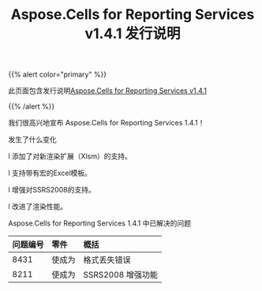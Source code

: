 ﻿---
title: Aspose.Cells for Reporting Services v1.4.1 发行说明
type: docs
weight: 30
url: /zh/reportingservices/aspose-cells-for-reporting-services-v1-4-1-release-notes/
---
{{% alert color="primary" %}} 

此页面包含发行说明[Aspose.Cells for Reporting Services v1.4.1](https://downloads.aspose.com/cells/reportingservices/new-releases/aspose.cells-for-reporting-services-v1.4.1/)

{{% /alert %}} 

我们很高兴地宣布 Aspose.Cells for Reporting Services 1.4.1！

发生了什么变化



 l 添加了对新渲染扩展（Xlsm）的支持。

 l 支持带有宏的Excel模板。

 l 增强对SSRS2008的支持。

 l 改进了渲染性能。



Aspose.Cells for Reporting Services 1.4.1 中已解决的问题

|**问题编号** |**零件** |**概括** |
|:- |:- |:- |
|8431 |使成为|格式丢失错误|
|8211 |使成为|SSRS2008 增强功能|

